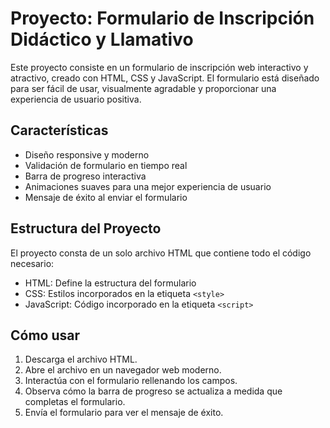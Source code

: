 # Proyecto: Formulario de Inscripción Didáctico y Llamativo

Este proyecto consiste en un formulario de inscripción web interactivo y atractivo, creado con HTML, CSS y JavaScript. El formulario está diseñado para ser fácil de usar, visualmente agradable y proporcionar una experiencia de usuario positiva.

## Características

- Diseño responsive y moderno
- Validación de formulario en tiempo real
- Barra de progreso interactiva
- Animaciones suaves para una mejor experiencia de usuario
- Mensaje de éxito al enviar el formulario

## Estructura del Proyecto

El proyecto consta de un solo archivo HTML que contiene todo el código necesario:

- HTML: Define la estructura del formulario
- CSS: Estilos incorporados en la etiqueta `<style>`
- JavaScript: Código incorporado en la etiqueta `<script>`

## Cómo usar

1. Descarga el archivo HTML.
2. Abre el archivo en un navegador web moderno.
3. Interactúa con el formulario rellenando los campos.
4. Observa cómo la barra de progreso se actualiza a medida que completas el formulario.
5. Envía el formulario para ver el mensaje de éxito.

